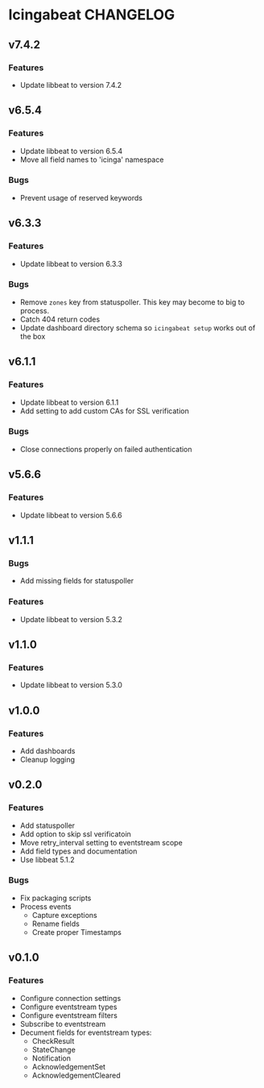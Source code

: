 # Icingabeat CHANGELOG

## v7.4.2

### Features
* Update libbeat to version 7.4.2

## v6.5.4

### Features
* Update libbeat to version 6.5.4
* Move all field names to 'icinga' namespace

### Bugs
* Prevent usage of reserved keywords

## v6.3.3

### Features
* Update libbeat to version 6.3.3

### Bugs
* Remove `zones` key from statuspoller. This key may become to big to process.
* Catch 404 return codes
* Update dashboard directory schema so `icingabeat setup` works out of the box

## v6.1.1

### Features
* Update libbeat to version 6.1.1
* Add setting to add custom CAs for SSL verification

### Bugs
* Close connections properly on failed authentication

## v5.6.6

### Features
* Update libbeat to version 5.6.6

## v1.1.1

### Bugs
* Add missing fields for statuspoller

### Features
* Update libbeat to version 5.3.2

## v1.1.0

### Features
* Update libbeat to version 5.3.0

## v1.0.0

### Features
* Add dashboards
* Cleanup logging

## v0.2.0

### Features
* Add statuspoller
* Add option to skip ssl verificatoin
* Move retry_interval setting to eventstream scope
* Add field types and documentation
* Use libbeat 5.1.2

### Bugs
* Fix packaging scripts
* Process events
  * Capture exceptions
  * Rename fields
  * Create proper Timestamps

## v0.1.0

### Features
* Configure connection settings
* Configure eventstream types
* Configure eventstream filters
* Subscribe to eventstream
* Decument fields for eventstream types:
  * CheckResult
  * StateChange
  * Notification
  * AcknowledgementSet
  * AcknowledgementCleared
